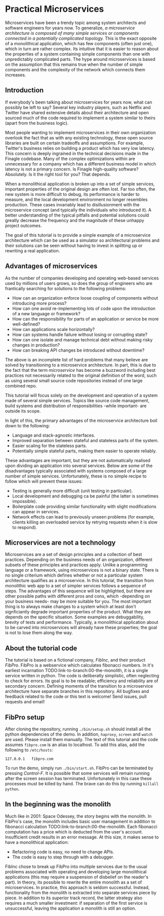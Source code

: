 # Practical Microservices

Microservices have been a trendy topic among system architects and software engineers for years now.
To generalize, *a microservice architecture is composed of many simple services or components connected in a potentially complicated topology.* This is the exact opposite of a monolithical application, which has few components (often just one), which in turn are rather complex. Its intuitive that it is easier to reason about the properties of a system containing simple components than one with unpredictably complicated parts. The hype around microservices is based on the assumption that this remains true when the number of simple components and the complexity of the network which connects them increases.

## Introduction
If everybody's been talking about microservices for years now, what can possibly be left to say? Several key industry players, such as Netflix and Twitter have shared extensive details about their architecture and open sourced much of the code required to implement a system similar to theirs (apart from the business logic).

Most people wanting to implement microservices in their own organization overlook the fact that as with any existing technology, these open source libraries are built on certain tradeoffs and assumptions. For example, Twitter's business relies on building a product which has very low latency. This concern is deeply ingrained in the technical decisions made in the Finagle codebase. Many of the complex optimizations within are unnecessary for a company which has a different business model in which latency is not a primary concern. Is Finagle high-quality software? Absolutely. Is it the right tool for you? That depends.

When a monolithical application is broken up into a set of simple services, important properties of the original design are often lost. Far too often, the new system is more difficult to debug, its performance is harder to measure, and the local development environment no longer resembles production. These cases invariably lead to disillusionment with the microservice concept (and typically the individuals who introduced it). A better understanding of the typical pitfalls and potential solutions could greatly decrease the frequency and the magnitude of these unhappy project outcomes.

The goal of this tutorial is to provide a simple example of a microservice architecture which can be used as a simulator so architectural problems and their solutions can be seen without having to invest in splitting up or rewriting a real application.

## Advantages of microservices
As the number of companies developing and operating web-based services used by millions of users grows, so does the group of engineers who are frantically searching for solutions to the following problems:
* How can an organization enforce loose coupling of components without introducing more process?
* How can one avoid re-implementing lots of code upon the introduction of a new language or framework?
* How can the responsibility for parts of an application or service be more well-defined?
* How can applications scale horizontally?
* How can systems handle failure without losing or corrupting state?
* How can one isolate and manage technical debt without making risky changes in production?
* How can breaking API changes be introduced without downtime?

The above is an incomplete list of hard problems that many believe are solved by transitioning to a microservice architecture. In part, this is due to the fact that the term *microservice* has become a buzzword including best practices not necessarily related to the original definition of the word, such as using several small source code repositories instead of one large combined repo.

This tutorial will focus solely on the development and operation of a system made of several simple services. Topics like source code management, build systems and distribution of responsibilities -while important- are outside its scope.

In light of this, the primary advantages of the microservice architecture boil down to the following:
* Language and stack-agnostic interfaces.
* Improved separation between stateful and stateless parts of the system.
* Easier scaling for the stateless parts.
* Potentially simple stateful parts, making them easier to operate reliably.

These advantages are important, but they are not automatically realised upon dividing an application into several services. Below are some of the disadvantages typically associated with systems composed of a large number of simple services. Unfortunately, these is no simple recipe to follow which will prevent these issues:
* Testing is generally more difficult (unit testing in particular).
* Local development and debugging ca be painful (the latter is sometimes impossible).
* Boilerplate code providing similar functionality with slight modifications can appear in services.
* Network effects can lead to previously unseen problems (for example, clients killing an overloaded service by retrying requests when it is slow to respond).

## Microservices are not a technology
Microservices are a set of design principles and a collection of best practices. Depending on the business needs of an organization, different subsets of these principles and practices apply. Unlike a programming language or a framework, using microservices is not a binary state. There is no single criterium which defines whether or not a particular system architecture qualifies as a microservice. In this tutorial, the transition from monolithic web app to a set of simpler services follows a sequence of steps. The advantages of this sequence will be highlighted, but there are other possible paths with different pros and cons, which -depending on your business needs- may be more suitable for you. The most important thing is to always make changes to a system which at least don't signficiantly degrade important properties of the product. What they are depends on the specific situation. Some examples are debuggability, brevity of tests and  performance. Typically, a monolithical application about to be carved into microservices will already have these properties; the goal is not to lose them along the way.

## About the tutorial code
The tutorial is based on a fictional company, *FibInc*, and their product *FibPro*. FibPro is a webservice which calculates fibonacci numbers. In it's earliest incarnation TODO:link-to-branch:00-the-monolith, it is a single service written in python. The code is deliberatly simplistic, often neglecting to check for errors. Its goal is to be readable; efficiency and reliability are of secondary concern. Defining moments of the transition to a microservice architecture have separate branches in this repository. All bugfixes and feedback related to the code or this text is welcome! Send issues, pull requests and email!

## FibPro setup
After cloning the repository, running `./bin/setup.sh` should install all the python dependencies of the demo. In addition, `haproxy`, `screen` and `watch` are used. Please install them manually. The text of this tutorial and the code assumes `fibpro.com` is an alias to localhost. To add this alias, add the following to `/etc/hosts`:

```
127.0.0.1   fibpro.com
```

To run the demo, simply run `./bin/start.sh`. FibPro can be terminated by pressing *Control-F*. It is possible that some services will remain running after the screen session has terminated. Unfortunately in this case these processes must be killed by hand. The brave can do this by running `killall python`.

## In the beginning was the monolith
Much like in 2001: Space Odessey, the story begins with the monolith. In FibPro's case, the monolith includes basic user management in addition to fibonacci calculation TODO:link-to-branch:00-the-monolith. Each fibonacci computation has a price which is deducted from the user's account. Insufficient credit results in an error message. At this size, it makes sense to have a monolithical application:
* Refactoring code is easy, no need to change APIs.
* The code is easy to step through with a debugger.

FibInc chose to break up FibPro into multiple services due to the usual problems associated with operating and developing large monolithical applications (this may require a suspension of disbelief on the reader's part). In theory, its possible to rewrite the entire monolith as a set of microservices. In practice, this approach is seldom successful. Instead, functionality from the monolith is extracted into separate services piece by piece. In addition to its superior track record, the latter strategy also requires a much smaller investment: if separation of the first service is unsuccessful, leaving the application a monolith is still an option.
